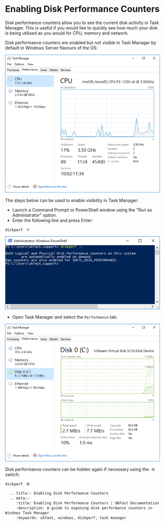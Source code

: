 # Enabling Disk Performance Counters

Disk performance counters allow you to see the current disk activity in Task Manager. This is useful if you would like to quickly see how much your disk is being utilised as you would for CPU, memory and network.

Disk performance counters are enabled but not visible in Task Manager by default in Windows Server flavours of the OS:

![Default Task Manager (no disk performance stats)](Images/diskperf/before_disk_perf.PNG)

The steps below can be used to enable visibility in Task Manager:

- Launch a Command Prompt or PowerShell window using the "Run as Administrator" option.
- Enter the following line and press Enter:

```console
diskperf -Y
```

![Running the `diskperf` command](Images/diskperf/command_diskperf.PNG)

- Open Task Manager and select the `Performance` tab:

![Task Manager with disk performance stats](Images/diskperf/after_disk_perf.PNG)

Disk performance counters can be hidden again if necessary using the `-N` switch:

```console
diskperf -N
```

```eval_rst
  .. title:: Enabling Disk Performance Counters
  .. meta::
     :title: Enabling Disk Performance Counters | UKFast Documentation
     :description: A guide to exposing disk performance counters in Windows Task Manager
     :keywords: ukfast, windows, diskperf, task manager
```
